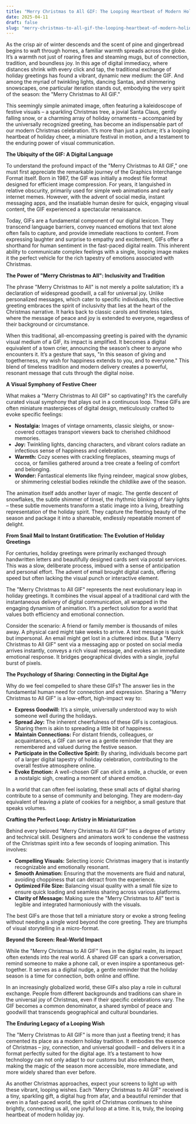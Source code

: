 ```yaml
---
title: "Merry Christmas to All GIF: The Looping Heartbeat of Modern Holiday Joy"
date: 2025-04-11
draft: false
slug: "merry-christmas-to-all-gif-the-looping-heartbeat-of-modern-holiday-joy" 
---
```


As the crisp air of winter descends and the scent of pine and gingerbread begins to waft through homes, a familiar warmth spreads across the globe. It’s a warmth not just of roaring fires and steaming mugs, but of connection, tradition, and boundless joy. In this age of digital immediacy, where distances shrink with every click and tap, the traditional exchange of holiday greetings has found a vibrant, dynamic new medium: the GIF. And among the myriad of twinkling lights, dancing Santas, and shimmering snowscapes, one particular iteration stands out, embodying the very spirit of the season: the "Merry Christmas to All GIF."

This seemingly simple animated image, often featuring a kaleidoscope of festive visuals – a sparkling Christmas tree, a jovial Santa Claus, gently falling snow, or a charming array of holiday ornaments – accompanied by the universally recognized greeting, has become an indispensable part of our modern Christmas celebration. It’s more than just a picture; it’s a looping heartbeat of holiday cheer, a miniature festival in motion, and a testament to the enduring power of visual communication.

**The Ubiquity of the GIF: A Digital Language**

To understand the profound impact of the "Merry Christmas to All GIF," one must first appreciate the remarkable journey of the Graphics Interchange Format itself. Born in 1987, the GIF was initially a modest file format designed for efficient image compression. For years, it languished in relative obscurity, primarily used for simple web animations and early internet memes. However, with the advent of social media, instant messaging apps, and the insatiable human desire for quick, engaging visual content, the GIF experienced a spectacular renaissance.

Today, GIFs are a fundamental component of our digital lexicon. They transcend language barriers, convey nuanced emotions that text alone often fails to capture, and provide immediate reactions to content. From expressing laughter and surprise to empathy and excitement, GIFs offer a shorthand for human sentiment in the fast-paced digital realm. This inherent ability to communicate complex feelings with a single, looping image makes it the perfect vehicle for the rich tapestry of emotions associated with Christmas.

**The Power of "Merry Christmas to All": Inclusivity and Tradition**

The phrase "Merry Christmas to All" is not merely a polite salutation; it’s a declaration of widespread goodwill, a call for universal joy. Unlike personalized messages, which cater to specific individuals, this collective greeting embraces the spirit of inclusivity that lies at the heart of the Christmas narrative. It harks back to classic carols and timeless tales, where the message of peace and joy is extended to everyone, regardless of their background or circumstance.

When this traditional, all-encompassing greeting is paired with the dynamic visual medium of a GIF, its impact is amplified. It becomes a digital equivalent of a town crier, announcing the season’s cheer to anyone who encounters it. It’s a gesture that says, "In this season of giving and togetherness, my wish for happiness extends to you, and to everyone." This blend of timeless tradition and modern delivery creates a powerful, resonant message that cuts through the digital noise.

**A Visual Symphony of Festive Cheer**

What makes a "Merry Christmas to All GIF" so captivating? It’s the carefully curated visual symphony that plays out in a continuous loop. These GIFs are often miniature masterpieces of digital design, meticulously crafted to evoke specific feelings:

* **Nostalgia:** Images of vintage ornaments, classic sleighs, or snow-covered cottages transport viewers back to cherished childhood memories.
* **Joy:** Twinkling lights, dancing characters, and vibrant colors radiate an infectious sense of happiness and celebration.
* **Warmth:** Cozy scenes with crackling fireplaces, steaming mugs of cocoa, or families gathered around a tree create a feeling of comfort and belonging.
* **Wonder:** Fantastical elements like flying reindeer, magical snow globes, or shimmering celestial bodies rekindle the childlike awe of the season.

The animation itself adds another layer of magic. The gentle descent of snowflakes, the subtle shimmer of tinsel, the rhythmic blinking of fairy lights – these subtle movements transform a static image into a living, breathing representation of the holiday spirit. They capture the fleeting beauty of the season and package it into a shareable, endlessly repeatable moment of delight.

**From Snail Mail to Instant Gratification: The Evolution of Holiday Greetings**

For centuries, holiday greetings were primarily exchanged through handwritten letters and beautifully designed cards sent via postal services. This was a slow, deliberate process, imbued with a sense of anticipation and personal effort. The advent of email brought digital cards, offering speed but often lacking the visual punch or interactive element.

The "Merry Christmas to All GIF" represents the next evolutionary leap in holiday greetings. It combines the visual appeal of a traditional card with the instantaneous delivery of digital communication, all wrapped in the engaging dynamism of animation. It’s a perfect solution for a world that values both efficiency and emotional connection.

Consider the scenario: A friend or family member is thousands of miles away. A physical card might take weeks to arrive. A text message is quick but impersonal. An email might get lost in a cluttered inbox. But a "Merry Christmas to All GIF" sent via a messaging app or posted on social media arrives instantly, conveys a rich visual message, and evokes an immediate emotional response. It bridges geographical divides with a single, joyful burst of pixels.

**The Psychology of Sharing: Connecting in the Digital Age**

Why do we feel compelled to share these GIFs? The answer lies in the fundamental human need for connection and expression. Sharing a "Merry Christmas to All GIF" is a low-effort, high-impact way to:

* **Express Goodwill:** It’s a simple, universally understood way to wish someone well during the holidays.
* **Spread Joy:** The inherent cheerfulness of these GIFs is contagious. Sharing them is akin to spreading a little bit of happiness.
* **Maintain Connections:** For distant friends, colleagues, or acquaintances, a GIF can serve as a gentle reminder that they are remembered and valued during the festive season.
* **Participate in the Collective Spirit:** By sharing, individuals become part of a larger digital tapestry of holiday celebration, contributing to the overall festive atmosphere online.
* **Evoke Emotion:** A well-chosen GIF can elicit a smile, a chuckle, or even a nostalgic sigh, creating a moment of shared emotion.

In a world that can often feel isolating, these small acts of digital sharing contribute to a sense of community and belonging. They are modern-day equivalent of leaving a plate of cookies for a neighbor, a small gesture that speaks volumes.

**Crafting the Perfect Loop: Artistry in Miniaturization**

Behind every beloved "Merry Christmas to All GIF" lies a degree of artistry and technical skill. Designers and animators work to condense the vastness of the Christmas spirit into a few seconds of looping animation. This involves:

* **Compelling Visuals:** Selecting iconic Christmas imagery that is instantly recognizable and emotionally resonant.
* **Smooth Animation:** Ensuring that the movements are fluid and natural, avoiding choppiness that can detract from the experience.
* **Optimized File Size:** Balancing visual quality with a small file size to ensure quick loading and seamless sharing across various platforms.
* **Clarity of Message:** Making sure the "Merry Christmas to All" text is legible and integrated harmoniously with the visuals.

The best GIFs are those that tell a miniature story or evoke a strong feeling without needing a single word beyond the core greeting. They are triumphs of visual storytelling in a micro-format.

**Beyond the Screen: Real-World Impact**

While the "Merry Christmas to All GIF" lives in the digital realm, its impact often extends into the real world. A shared GIF can spark a conversation, remind someone to make a phone call, or even inspire a spontaneous get-together. It serves as a digital nudge, a gentle reminder that the holiday season is a time for connection, both online and offline.

In an increasingly globalized world, these GIFs also play a role in cultural exchange. People from different backgrounds and traditions can share in the universal joy of Christmas, even if their specific celebrations vary. The GIF becomes a common denominator, a shared symbol of peace and goodwill that transcends geographical and cultural boundaries.

**The Enduring Legacy of a Looping Wish**

The "Merry Christmas to All GIF" is more than just a fleeting trend; it has cemented its place as a modern holiday tradition. It embodies the essence of Christmas – joy, connection, and universal goodwill – and delivers it in a format perfectly suited for the digital age. It’s a testament to how technology can not only adapt to our customs but also enhance them, making the magic of the season more accessible, more immediate, and more widely shared than ever before.

As another Christmas approaches, expect your screens to light up with these vibrant, looping wishes. Each "Merry Christmas to All GIF" received is a tiny, sparkling gift, a digital hug from afar, and a beautiful reminder that even in a fast-paced world, the spirit of Christmas continues to shine brightly, connecting us all, one joyful loop at a time. It is, truly, the looping heartbeat of modern holiday joy.